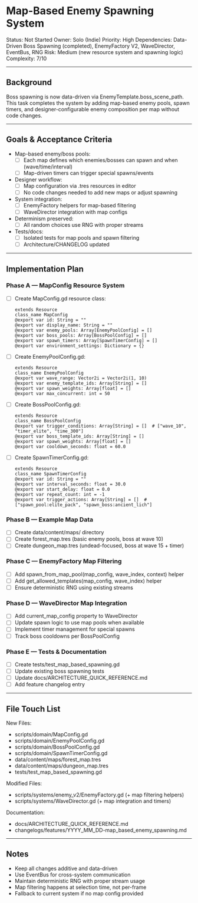 # Map-Based Enemy Spawning System

Status: Not Started
Owner: Solo (Indie)
Priority: High
Dependencies: Data-Driven Boss Spawning (completed), EnemyFactory V2, WaveDirector, EventBus, RNG
Risk: Medium (new resource system and spawning logic)
Complexity: 7/10

---

## Background

Boss spawning is now data-driven via EnemyTemplate.boss_scene_path. This task completes the system by adding map-based enemy pools, spawn timers, and designer-configurable enemy composition per map without code changes.

---

## Goals & Acceptance Criteria

- Map-based enemy/boss pools:
  - [ ] Each map defines which enemies/bosses can spawn and when (wave/time/interval)
  - [ ] Map-driven timers can trigger special spawns/events
- Designer workflow:
  - [ ] Map configuration via .tres resources in editor
  - [ ] No code changes needed to add new maps or adjust spawning
- System integration:
  - [ ] EnemyFactory helpers for map-based filtering
  - [ ] WaveDirector integration with map configs
- Determinism preserved:
  - [ ] All random choices use RNG with proper streams
- Tests/docs:
  - [ ] Isolated tests for map pools and spawn filtering
  - [ ] Architecture/CHANGELOG updated

---

## Implementation Plan

### Phase A — MapConfig Resource System
- [ ] Create MapConfig.gd resource class:
  ```gdscript
  extends Resource
  class_name MapConfig
  @export var id: String = ""
  @export var display_name: String = ""
  @export var enemy_pools: Array[EnemyPoolConfig] = []
  @export var boss_pools: Array[BossPoolConfig] = []
  @export var spawn_timers: Array[SpawnTimerConfig] = []
  @export var environment_settings: Dictionary = {}
  ```

- [ ] Create EnemyPoolConfig.gd:
  ```gdscript
  extends Resource
  class_name EnemyPoolConfig
  @export var wave_range: Vector2i = Vector2i(1, 10)
  @export var enemy_template_ids: Array[String] = []
  @export var spawn_weights: Array[float] = []
  @export var max_concurrent: int = 50
  ```

- [ ] Create BossPoolConfig.gd:
  ```gdscript
  extends Resource
  class_name BossPoolConfig
  @export var trigger_conditions: Array[String] = []  # ["wave_10", "timer_elite", "time_300"]
  @export var boss_template_ids: Array[String] = []
  @export var spawn_weights: Array[float] = []
  @export var cooldown_seconds: float = 60.0
  ```

- [ ] Create SpawnTimerConfig.gd:
  ```gdscript
  extends Resource
  class_name SpawnTimerConfig
  @export var id: String = ""
  @export var interval_seconds: float = 30.0
  @export var start_delay: float = 0.0
  @export var repeat_count: int = -1
  @export var trigger_actions: Array[String] = []  # ["spawn_pool:elite_pack", "spawn_boss:ancient_lich"]
  ```

### Phase B — Example Map Data
- [ ] Create data/content/maps/ directory
- [ ] Create forest_map.tres (basic enemy pools, boss at wave 10)
- [ ] Create dungeon_map.tres (undead-focused, boss at wave 15 + timer)

### Phase C — EnemyFactory Map Filtering
- [ ] Add spawn_from_map_pool(map_config, wave_index, context) helper
- [ ] Add get_allowed_templates(map_config, wave_index) helper
- [ ] Ensure deterministic RNG using existing streams

### Phase D — WaveDirector Map Integration
- [ ] Add current_map_config property to WaveDirector
- [ ] Update spawn logic to use map pools when available
- [ ] Implement timer management for special spawns
- [ ] Track boss cooldowns per BossPoolConfig

### Phase E — Tests & Documentation
- [ ] Create tests/test_map_based_spawning.gd
- [ ] Update existing boss spawning tests
- [ ] Update docs/ARCHITECTURE_QUICK_REFERENCE.md
- [ ] Add feature changelog entry

---

## File Touch List

New Files:
- scripts/domain/MapConfig.gd
- scripts/domain/EnemyPoolConfig.gd
- scripts/domain/BossPoolConfig.gd
- scripts/domain/SpawnTimerConfig.gd
- data/content/maps/forest_map.tres
- data/content/maps/dungeon_map.tres
- tests/test_map_based_spawning.gd

Modified Files:
- scripts/systems/enemy_v2/EnemyFactory.gd (+ map filtering helpers)
- scripts/systems/WaveDirector.gd (+ map integration and timers)

Documentation:
- docs/ARCHITECTURE_QUICK_REFERENCE.md
- changelogs/features/YYYY_MM_DD-map_based_enemy_spawning.md

---

## Notes

- Keep all changes additive and data-driven
- Use EventBus for cross-system communication
- Maintain deterministic RNG with proper stream usage
- Map filtering happens at selection time, not per-frame
- Fallback to current system if no map config provided